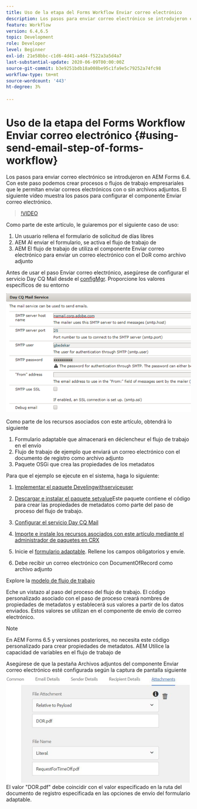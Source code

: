 ```yaml
---
title: Uso de la etapa del Forms Workflow Enviar correo electrónico
description: Los pasos para enviar correo electrónico se introdujeron en AEM Forms 6.4. Con este paso podemos crear procesos o flujos de trabajo empresariales que le permitan enviar correos electrónicos con o sin archivos adjuntos. El siguiente vídeo muestra los pasos para configurar el componente Enviar correo electrónico
feature: Workflow
version: 6.4,6.5
topic: Development
role: Developer
level: Beginner
exl-id: 21e58bbc-c1d6-4d41-a4d4-f522a3a5d4a7
last-substantial-update: 2020-06-09T00:00:00Z
source-git-commit: b3e9251bdb18a008be95c1fa9e5c79252a74fc98
workflow-type: tm+mt
source-wordcount: '443'
ht-degree: 3%

---
```


# Uso de la etapa del Forms Workflow Enviar correo electrónico {#using-send-email-step-of-forms-workflow}

Los pasos para enviar correo electrónico se introdujeron en AEM Forms 6.4. Con este paso podemos crear procesos o flujos de trabajo empresariales que le permitan enviar correos electrónicos con o sin archivos adjuntos. El siguiente vídeo muestra los pasos para configurar el componente Enviar correo electrónico.

>[!VIDEO](https://video.tv.adobe.com/v/21499?quality=12&learn=on)

Como parte de este artículo, le guiaremos por el siguiente caso de uso:

1. Un usuario rellena el formulario de solicitud de días libres
1. AEM Al enviar el formulario, se activa el flujo de trabajo de
1. AEM El flujo de trabajo de utiliza el componente Enviar correo electrónico para enviar un correo electrónico con el DoR como archivo adjunto

Antes de usar el paso Enviar correo electrónico, asegúrese de configurar el servicio Day CQ Mail desde el [configMgr](http://localhost:4502/system/console/configMgr). Proporcione los valores específicos de su entorno

![Configurar el servicio Day CQ Mail](assets/mailservice.png)

Como parte de los recursos asociados con este artículo, obtendrá lo siguiente

1. Formulario adaptable que almacenará en déclencheur el flujo de trabajo en el envío
1. Flujo de trabajo de ejemplo que enviará un correo electrónico con el documento de registro como archivo adjunto
1. Paquete OSGi que crea las propiedades de los metadatos

Para que el ejemplo se ejecute en el sistema, haga lo siguiente:

1. [Implementar el paquete Develingwithserviceuser](/help/forms/assets/common-osgi-bundles/DevelopingWithServiceUser.jar)

1. [Descargar e instalar el paquete setvalue](/help/forms/assets/common-osgi-bundles/SetValueApp.core-1.0-SNAPSHOT.jar)Este paquete contiene el código para crear las propiedades de metadatos como parte del paso de proceso del flujo de trabajo.
1. [Configurar el servicio Day CQ Mail](https://helpx.adobe.com/experience-manager/6-5/sites/administering/using/notification.html)
1. [Importe e instale los recursos asociados con este artículo mediante el administrador de paquetes en CRX](assets/emaildoraemformskt.zip)
1. Inicie el [formulario adaptable](http://localhost:4502/content/dam/formsanddocuments/helpx/timeoffrequestform/jcr:content?wcmmode=disabled). Rellene los campos obligatorios y envíe.
1. Debe recibir un correo electrónico con DocumentOfRecord como archivo adjunto

Explore la [modelo de flujo de trabajo](http://localhost:4502/editor.html/conf/global/settings/workflow/models/emaildor.html)

Eche un vistazo al paso del proceso del flujo de trabajo. El código personalizado asociado con el paso de proceso creará nombres de propiedades de metadatos y establecerá sus valores a partir de los datos enviados. Estos valores se utilizan en el componente de envío de correo electrónico.

>[!NOTE]
>
>En AEM Forms 6.5 y versiones posteriores, no necesita este código personalizado para crear propiedades de metadatos. AEM Utilice la capacidad de variables en el flujo de trabajo de

Asegúrese de que la pestaña Archivos adjuntos del componente Enviar correo electrónico esté configurada según la captura de pantalla siguiente
![Pestaña Enviar datos adjuntos de correo electrónico](assets/sendemailcomponentconfigure.jpg)El valor &quot;DOR.pdf&quot; debe coincidir con el valor especificado en la ruta del documento de registro especificada en las opciones de envío del formulario adaptable.
